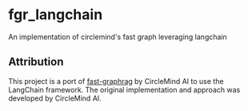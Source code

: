 # fgr_langchain
An implementation of circlemind's fast graph leveraging langchain

## Attribution
This project is a port of [fast-graphrag](https://github.com/circlemind-ai/fast-graphrag) by CircleMind AI to use the LangChain framework. The original implementation and approach was developed by CircleMind AI.

